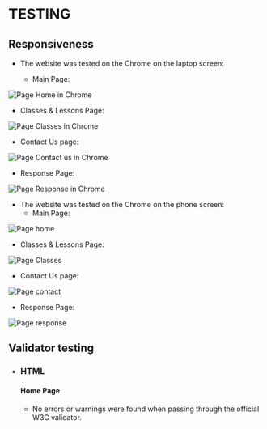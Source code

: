 # TESTING

## Responsiveness

+ The website was tested on the Chrome on the laptop screen:

  - Main Page:

![Page Home in Chrome](documentation/chrome_home.png)

  - Classes & Lessons Page:

![Page Classes in Chrome](documentation/classes_chrom.png)

   - Contact Us page:

![Page Contact us in Chrome](documentation/contact_chrome.png)

   - Response Page:

![Page Response in Chrome](documentation/response_chrome.png)

+ The website was tested on the Chrome on the phone screen:
  - Main Page:

![Page home](documentation/home_phone.png)

  - Classes & Lessons Page:

![Page Classes](documentation/Classes_phone.png)

   - Contact Us page:

![Page contact](documentation/contact_phone.png)

   - Response Page:

![Page response](documentation/response_phone.png)

## Validator testing
+ ### HTML
  #### Home Page
    - No errors or warnings were found when passing through the official W3C validator.





